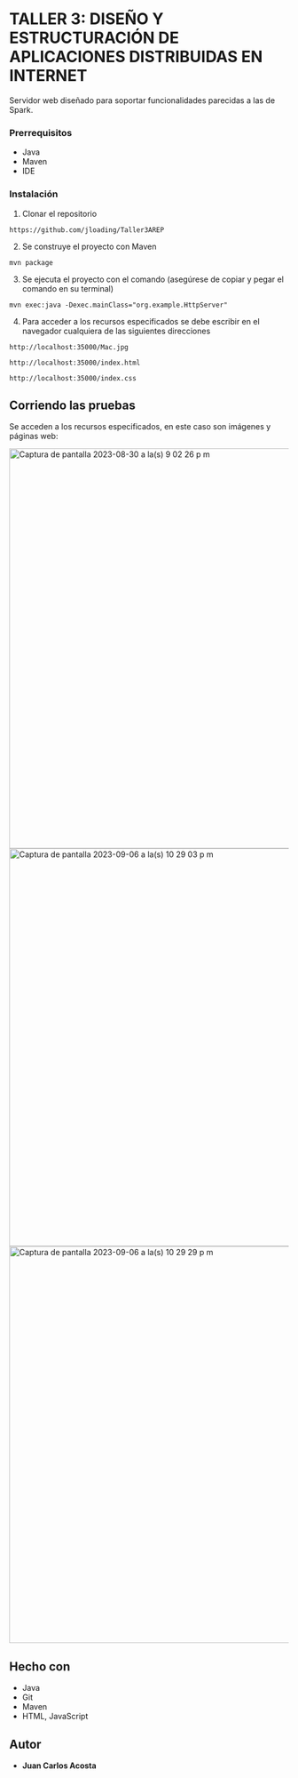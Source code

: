 # TALLER 3: DISEÑO Y ESTRUCTURACIÓN DE APLICACIONES DISTRIBUIDAS EN INTERNET

Servidor web diseñado para soportar funcionalidades parecidas a las de Spark.

### Prerrequisitos

- Java
- Maven
- IDE

### Instalación

1. Clonar el repositorio

```
https://github.com/jloading/Taller3AREP
```

2. Se construye el proyecto con Maven

```
mvn package
```

3. Se ejecuta el proyecto con el comando (asegúrese de copiar y pegar el comando en su terminal)
```
mvn exec:java -Dexec.mainClass="org.example.HttpServer"
```

4. Para acceder a los recursos especificados se debe escribir en el navegador cualquiera de las siguientes direcciones

```
http://localhost:35000/Mac.jpg
```

```
http://localhost:35000/index.html
```

```
http://localhost:35000/index.css
```

## Corriendo las pruebas

Se acceden a los recursos especificados, en este caso son imágenes y páginas web:

<img width="720" alt="Captura de pantalla 2023-08-30 a la(s) 9 02 26 p m" src="https://github.com/jloading/Taller2AREP/assets/65261708/436295ba-f81d-4e6a-a470-f6da65ac0840">

<img width="716" alt="Captura de pantalla 2023-09-06 a la(s) 10 29 03 p m" src="https://github.com/jloading/Taller3AREP/assets/65261708/7c481de0-bcec-4ceb-a1a3-2d5206a9b38d">

<img width="714" alt="Captura de pantalla 2023-09-06 a la(s) 10 29 29 p m" src="https://github.com/jloading/Taller3AREP/assets/65261708/326c6bd9-96a0-4add-ba27-851eaceb3a85">


## Hecho con

* Java
* Git
* Maven
* HTML, JavaScript

## Autor

* **Juan Carlos Acosta**

